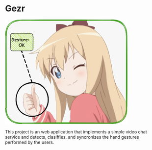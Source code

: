 # Gezr
![image](logo/logo_small.png)

This project is an web application that implements a simple video chat service and detects, clasiffies, and syncronizes the hand gestures performed by the users.

